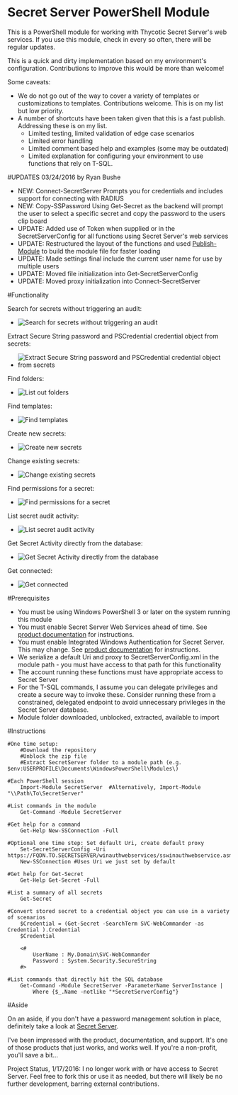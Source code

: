 ﻿Secret Server PowerShell Module
=============

This is a PowerShell module for working with Thycotic Secret Server's web services.  If you use this module, check in every so often, there will be regular updates.

This is a quick and dirty implementation based on my environment's configuration.  Contributions to improve this would be more than welcome!

Some caveats:

 * We do not go out of the way to cover a variety of templates or customizations to templates.  Contributions welcome.  This is on my list but low priority.
 * A number of shortcuts have been taken given that this is a fast publish.  Addressing these is on my list.
   * Limited testing, limited validation of edge case scenarios
   * Limited error handling
   * Limited comment based help and examples (some may be outdated)
   * Limited explanation for configuring your environment to use functions that rely on T-SQL.

#UPDATES 03/24/2016 by Ryan Bushe

  * NEW: Connect-SecretServer Prompts you for credentials and includes support for connecting with RADIUS
  * NEW: Copy-SSPassword Using Get-Secret as the backend will prompt the user to select a specific secret and copy the password to the users clip board
  * UPDATE: Added use of Token when supplied or in the SecretServerConfig for all functions using Secret Server's web services
  * UPDATE: Restructured the layout of the functions and used [Publish-Module](https://github.com/martin9700/Publish-Module) to build the module file for faster loading
  * UPDATE: Made settings final include the current user name for use by multiple users
  * UPDATE: Moved file initialization into Get-SecretServerConfig
  * UPDATE: Moved proxy initialization into Connect-SecretServer

#Functionality

Search for secrets without triggering an audit:
  * ![Search for secrets without triggering an audit](/Media/Get-Secret.png)

Extract Secure String password and PSCredential credential object from secrets:
  * ![Extract Secure String password and PSCredential credential object from secrets](/Media/Get-SecretCred.png)

Find folders:
  * ![List out folders](/Media/Get-Folder.png)

Find templates:
  * ![Find templates](/Media/Get-Template.png)

Create new secrets:
  * ![Create new secrets](/Media/New-Secret.png)

Change existing secrets:
  * ![Change existing secrets](/Media/Set-Secret.png)

Find permissions for a secret:
  * ![Find permissions for a secret](/Media/Get-SecretPermission.png)

List secret audit activity:
  * ![List secret audit activity](/Media/Get-SecretAudit.png)

Get Secret Activity directly from the database:
  * ![Get Secret Activity directly from the database](/Media/Get-SecretActivity.png)

Get connected:
  * ![Get connected](/Media/GetConnected.png)

#Prerequisites

 * You must be using Windows PowerShell 3 or later on the system running this module
 * You must enable Secret Server Web Services ahead of time.  See [product documentation](http://thycotic.com/products/secret-server/support-2/) for instructions.
 * You must enable Integrated Windows Authentication for Secret Server.  This may change.  See [product documentation](http://support.thycotic.com/kb/a90/setting-up-integrated-windows-authentication.aspx) for instructions.
 * We serialize a default Uri and proxy to SecretServerConfig.xml in the module path - you must have access to that path for this functionality
 * The account running these functions must have appropriate access to Secret Server
 * For the T-SQL commands, I assume you can delegate privileges and create a secure way to invoke these.  Consider running these from a constrained, delegated endpoint to avoid unnecessary privileges in the Secret Server database.
 * Module folder downloaded, unblocked, extracted, available to import

#Instructions

    #One time setup:
        #Download the repository
        #Unblock the zip file
        #Extract SecretServer folder to a module path (e.g. $env:USERPROFILE\Documents\WindowsPowerShell\Modules\)

    #Each PowerShell session
        Import-Module SecretServer  #Alternatively, Import-Module "\\Path\To\SecretServer"

    #List commands in the module
        Get-Command -Module SecretServer

    #Get help for a command
        Get-Help New-SSConnection -Full

    #Optional one time step: Set default Uri, create default proxy
        Set-SecretServerConfig -Uri https://FQDN.TO.SECRETSERVER/winauthwebservices/sswinauthwebservice.asmx
        New-SSConnection #Uses Uri we just set by default

    #Get help for Get-Secret
        Get-Help Get-Secret -Full

    #List a summary of all secrets
        Get-Secret

    #Convert stored secret to a credential object you can use in a variety of scenarios
        $Credential = (Get-Secret -SearchTerm SVC-WebCommander -as Credential ).Credential
        $Credential

        <#
            UserName : My.Domain\SVC-WebCommander
            Password : System.Security.SecureString
        #>

    #List commands that directly hit the SQL database
        Get-Command -Module SecretServer -ParameterName ServerInstance |
            Where {$_.Name -notlike "*SecretServerConfig"}

#Aside

On an aside, if you don't have a password management solution in place, definitely take a look at [Secret Server](http://thycotic.com/products/secret-server/compare-installed-editions/).

I've been impressed with the product, documentation, and support.  It's one of those products that just works, and works well.  If you're a non-profit, you'll save a bit...

Project Status, 1/17/2016: I no longer work with or have access to Secret Server. Feel free to fork this or use it as needed, but there will likely be no further development, barring external contributions.

